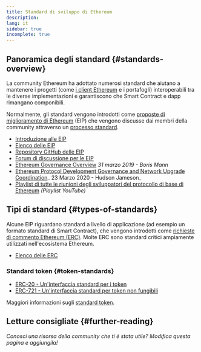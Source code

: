 ```yaml
---
title: Standard di sviluppo di Ethereum
description:
lang: it
sidebar: true
incomplete: true
---
```


## Panoramica degli standard {#standards-overview}

La community Ethereum ha adottato numerosi standard che aiutano a mantenere i progetti (come [i client Ethereum](/developers/docs/nodes-and-clients/) e i portafogli) interoperabili tra le diverse implementazioni e garantiscono che Smart Contract e dapp rimangano componibili.

Normalmente, gli standard vengono introdotti come [proposte di miglioramento di Ethereum](/en/eips/) (EIP) che vengono discusse dai membri della community attraverso un [processo standard](https://eips.ethereum.org/EIPS/eip-1).

- [Introduzione alle EIP](/en/eips/)
- [Elenco delle EIP](https://eips.ethereum.org/)
- [Repository GitHub delle EIP](https://github.com/ethereum/EIPs)
- [Forum di discussione per le EIP](https://ethereum-magicians.org/c/eips)
- [Ethereum Governance Overview](https://blog.bmannconsulting.com/ethereum-governance/) _31 marzo 2019 - Boris Mann_
- [Ethereum Protocol Development Governance and Network Upgrade Coordination](https://hudsonjameson.com/2020-03-23-ethereum-protocol-development-governance-and-network-upgrade-coordination/)_ 23 Marzo 2020 - Hudson Jameson_
- [Playlist di tutte le riunioni degli sviluppatori del protocollo di base di Ethereum](https://www.youtube.com/playlist?list=PLaM7G4Llrb7zfMXCZVEXEABT8OSnd4-7w) _(Playlist YouTube)_

## Tipi di standard {#types-of-standards}

Alcune EIP riguardano standard a livello di applicazione (ad esempio un formato standard di Smart Contract), che vengono introdotti come [richieste di commento Ethereum (ERC)](https://eips.ethereum.org/erc). Molte ERC sono standard critici ampiamente utilizzati nell'ecosistema Ethereum.

- [Elenco delle ERC](https://eips.ethereum.org/erc)

### Standard token {#token-standards}

- [ERC-20 - Un'interfaccia standard per i token](/developers/docs/standards/tokens/erc-20/)
- [ERC-721 - Un'interfaccia standard per token non fungibili](/developers/docs/standards/tokens/erc-721/)

Maggiori informazioni sugli [standard token](/developers/docs/standards/tokens/).

## Letture consigliate {#further-reading}

_Conosci una risorsa della community che ti è stata utile? Modifica questa pagina e aggiungila!_
